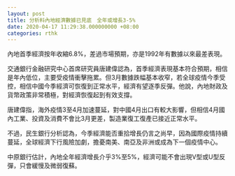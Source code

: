 ```yaml
---
layout: post
title: 分析料內地經濟數據已見底　全年或增長3-5%
date: 2020-04-17 11:29:38.000000000 +08:00
categories: rthk
---
```


內地首季經濟按年收縮6.8%，差過市場預期，亦是1992年有數據以來最差表現。

交通銀行金融研究中心首席研究員唐建偉認為，首季經濟表現基本符合預期，相信是年內低位，主要受疫情衝擊拖累。但3月數據跌幅基本收窄，若全球疫情今季受控，相信中國今季經濟可恢復到正常水平，經濟有望逐季反彈。他說，內地財政及貨幣政策非常積極，對經濟恢復起到有效支撐。

唐建偉指，海外疫情3至4月加速蔓延，對中國4月出口有較大影響，但相信4月國內工業、投資及消費不會比3月更差，製造業復工復產已接近正常水平。

不過，民生銀行分析認為，今季經濟能否重拾增長仍言之尚早，因為國際疫情持續蔓延，全球經濟下行風險加劇，擔憂南美、南亞及非洲或成為下一個疫情中心。

中原銀行估計，內地全年經濟增長介乎3%至5%，經濟可能不會出現V型或U型反彈，只會緩慢及微弱復蘇。
